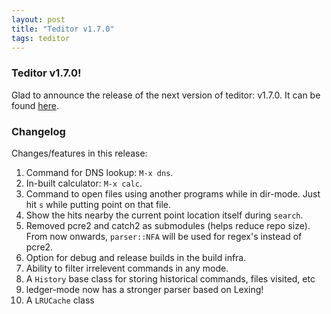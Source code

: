 ```yaml
---
layout: post
title: "Teditor v1.7.0"
tags: teditor
---
```


### Teditor v1.7.0!
Glad to announce the release of the next version of teditor: v1.7.0. It
can be found [here](https://github.com/teju85/teditor/releases/tag/1.7.0).

### Changelog
Changes/features in this release:
1. Command for DNS lookup: `M-x dns`.
2. In-built calculator: `M-x calc`.
3. Command to open files using another programs while in dir-mode. Just hit `s`
   while putting point on that file.
4. Show the hits nearby the current point location itself during `search`.
5. Removed pcre2 and catch2 as submodules (helps reduce repo size). From now
   onwards, `parser::NFA` will be used for regex's instead of pcre2.
6. Option for debug and release builds in the build infra.
7. Ability to filter irrelevent commands in any mode.
8. A `History` base class for storing historical commands, files visited, etc
9. ledger-mode now has a stronger parser based on Lexing!
10. A `LRUCache` class
